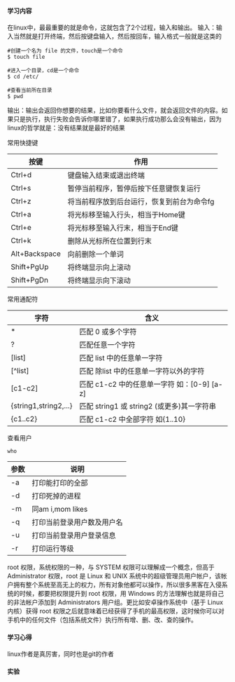 #### 学习内容 

在linux中，最最重要的就是命令，这就包含了2个过程，输入和输出。
输入：输入当然就是打开终端，然后按键盘输入，然后按回车，输入格式一般就是这类的
```
#创建一个名为 file 的文件，touch是一个命令
$ touch file 

#进入一个目录，cd是一个命令
$ cd /etc/

#查看当前所在目录
$ pwd
```
输出：输出会返回你想要的结果，比如你要看什么文件，就会返回文件的内容。如果只是执行，执行失败会告诉你哪里错了，如果执行成功那么会没有输出，因为linux的哲学就是：没有结果就是最好的结果

常用快捷键

| 按键 | 作用 |
| --- | --- |
|Ctrl+d|键盘输入结束或退出终端|
|Ctrl+s|暂停当前程序，暂停后按下任意键恢复运行|
|Ctrl+z|将当前程序放到后台运行，恢复到前台为命令fg|
|Ctrl+a|将光标移至输入行头，相当于Home键|
|Ctrl+e|将光标移至输入行末，相当于End键|
|Ctrl+k|删除从光标所在位置到行末|
|Alt+Backspace|向前删除一个单词|
|Shift+PgUp|将终端显示向上滚动|
|Shift+PgDn|将终端显示向下滚动|

常用通配符

|字符|含义|
|----|----|
|* |匹配 0 或多个字符|
|?	|匹配任意一个字符|
|[list]	|匹配 list 中的任意单一字符|
|[^list]	|匹配 除list 中的任意单一字符以外的字符|
|[c1-c2] |	匹配 c1-c2 中的任意单一字符 如：[0-9] [a-z]|
|{string1,string2,...}|	匹配 string1 或 string2 (或更多)其一字符串|
|{c1..c2}	|匹配 c1-c2 中全部字符 如{1..10}|


查看用户

`who`

|参数|说明|
|----|----|
|-a |	打印能打印的全部|
|-d |	打印死掉的进程|
|-m|同am i,mom likes|
|-q	|打印当前登录用户数及用户名|
|-u	|打印当前登录用户登录信息|
|-r|	打印运行等级|

root 权限，系统权限的一种，与 SYSTEM 权限可以理解成一个概念，但高于 Administrator 权限，root 是 Linux 和 UNIX 系统中的超级管理员用户帐户，该帐户拥有整个系统至高无上的权力，所有对象他都可以操作，所以很多黑客在入侵系统的时候，都要把权限提升到 root 权限，用 Windows 的方法理解也就是将自己的非法帐户添加到 Administrators 用户组。更比如安卓操作系统中（基于 Linux 内核）获得 root 权限之后就意味着已经获得了手机的最高权限，这时候你可以对手机中的任何文件（包括系统文件）执行所有增、删、改、查的操作。


#### 学习心得

linux作者是真厉害，同时也是git的作者

#### 实验